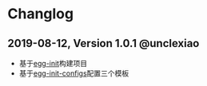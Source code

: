# Changlog
## 2019-08-12, Version  1.0.1 @unclexiao
- 基于[egg-init](https://github.com/eggjs/egg-init)构建项目
- 基于[egg-init-configs](https://github.com/eggjs/egg-init-config)配置三个模板
